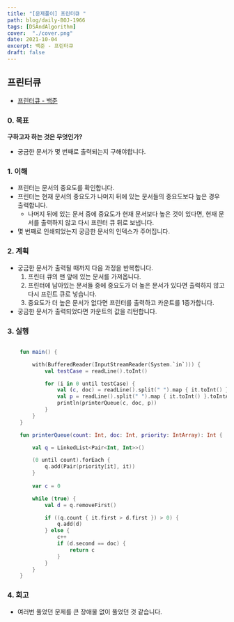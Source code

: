 ```yaml
---
title: "[문제풀이] 프린터큐 "
path: blog/daily-BOJ-1966
tags: [DSAndAlgorithm]
cover:  "./cover.png"
date: 2021-10-04
excerpt: 백준 - 프린터큐
draft: false
---
```



## 프린터큐
* [프린터큐  - 백준](https://www.acmicpc.net/problem/1966)

### 0. 목표 
**구하고자 하는 것은 무엇인가?**
- 궁금한 문서가 몇 번째로 출력되는지 구해야합니다. 


### 1. 이해 

- 프린터는 문서의 중요도를 확인합니다.
- 프린터는 현재 문서의 중요도가 나머지 뒤에 있는 문서들의 중요도보다 높은 경우 출력합니다. 
    - 나머지 뒤에 있는 문서 중에 중요도가 현재 문서보다 높은 것이 있다면, 현재 문서를 출력하지 않고 다시 프린터 큐 뒤로 보냅니다. 
- 몇 번째로 인쇄되었는지 궁금한 문서의 인덱스가 주어집니다. 

### 2. 계획

- 궁금한 문서가 출력될 때까지 다음 과정을 반복합니다. 
    1. 프린터 큐의 맨 앞에 있는 문서를 가져옵니다. 
    2. 프린터에 남아있는 문서들 중에 중요도가 더 높은 문서가 있다면 출력하지 않고 다시 프린트 큐로 넣습니다.
    3. 중요도가 더 높은 문서가 없다면 프린터를 출력하고 카운트를 1증가합니다. 
- 궁금한 문서가 출력되었다면 카운트의 값을 리턴합니다.

### 3. 실행
```kotlin

    fun main() {

        with(BufferedReader(InputStreamReader(System.`in`))) {
            val testCase = readLine().toInt()

            for (i in 0 until testCase) {
                val (c, doc) = readLine().split(" ").map { it.toInt() }
                val p = readLine().split(" ").map { it.toInt() }.toIntArray()
                println(printerQueue(c, doc, p))
            }
        }
    }

    fun printerQueue(count: Int, doc: Int, priority: IntArray): Int {

        val q = LinkedList<Pair<Int, Int>>()

        (0 until count).forEach {
            q.add(Pair(priority[it], it))
        }
        
        var c = 0

        while (true) {
            val d = q.removeFirst()

            if ((q.count { it.first > d.first }) > 0) {
                q.add(d)
            } else {
                c++
                if (d.second == doc) {
                    return c
                }
            }
        }
    }


```

### 4. 회고 

* 여러번 풀었던 문제를 큰 장애물 없이 풀었던 것 같습니다.
